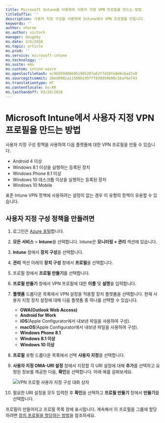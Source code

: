 ```yaml
---
title: Microsoft Intune을 사용하여 사용자 지정 VPN 프로필을 만드는 방법
titleSuffix: ''
description: 사용자 지정 구성을 사용하여 Intune에서 VPN 프로필을 만듭니다.
keywords: ''
author: vhorne
ms.author: victorh
manager: dougeby
ms.date: 3/6/2018
ms.topic: article
ms.prod: ''
ms.service: microsoft-intune
ms.technology: ''
ms.suite: ems
ms.custom: intune-azure
ms.openlocfilehash: ec9b959d086051985287a62f7d10fe8d4cbad7e9
ms.sourcegitcommit: 28ed8902a11500b195fff839d59b90c16af6e743
ms.translationtype: HT
ms.contentlocale: ko-KR
ms.lasthandoff: 03/29/2018
---
```

# <a name="how-to-create-custom-vpn-profiles-in-microsoft-intune"></a>Microsoft Intune에서 사용자 지정 VPN 프로필을 만드는 방법

사용자 지정 구성 정책을 사용하여 다음 플랫폼에 대한 VPN 프로필을 만들 수 있습니다.

* Android 4 이상
* Windows 8.1 이상을 실행하는 등록된 장치
* Windows Phone 8.1 이상
* Windows 10 데스크톱 이상을 실행하는 등록된 장치 
* Windows 10 Mobile

표준 Intune VPN 정책에 사용하려는 설정이 없는 경우 이 유형의 정책이 유용할 수 있습니다.

## <a name="to-create-a-custom-configuration-policy"></a>사용자 지정 구성 정책을 만들려면

1. 로그인은 [Azure 포털](https://portal.azure.com)합니다.
2. **모든 서비스** > **Intune**을 선택합니다. Intune은 **모니터링 + 관리** 섹션에 있습니다.
3. **Intune** 창에서 **장치 구성**을 선택합니다.
2. **관리** 섹션 아래의 **장치 구성** 창에서 **프로필**을 선택합니다.
5. 프로필 창에서 **프로필 만들기**를 선택합니다.
6. **프로필 만들기** 창에서 VPN 프로필에 대한 **이름** 및 **설명**을 입력합니다.
7. **플랫폼** 드롭다운 목록에서 VPN 설정을 적용할 장치 플랫폼을 선택합니다. 현재 사용자 지정 장치 설정에 대해 다음 플랫폼 중 하나를 선택할 수 있습니다.
    - **OWA(Outlook Web Access)**
    - **Android for Work**
    - **iOS**(Apple Configurator에서 내보낸 파일을 사용하여 구성).
    - **macOS**(Apple Configurator에서 내보낸 파일을 사용하여 구성).
    - **Windows Phone 8.1**
    - **Windows 8.1 이상**
    - **Windows 10 이상**
6. **프로필** 유형 드롭다운 목록에서 선택 **사용자 지정**을 선택합니다.
7. **사용자 지정 OMA-URI 설정** 창에서 지정할 각 URI 설정에 대해 **추가**를 선택하고 요청된 정보를 제공한 다음, **확인**을 선택합니다. 아래 예를 살펴보세요.

   ![VPN 프로필 사용자 지정 구성 대화 상자](./media/Intune_Add_VPN_URI.png)

4.  필요한 URI 설정을 모두 입력한 후 **확인**을 선택하고 **프로필 만들기** 창에서 **만들기**를 선택합니다.

프로필이 만들어지고 프로필 목록 창에 표시됩니다.
계속해서 이 프로필을 그룹에 할당하려면 [장치 프로필을 할당하는 방법](device-profile-assign.md)을 참조하세요.




